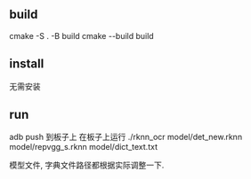 ## build
cmake -S . -B build
cmake --build build

## install

无需安装

## run

adb push 到板子上
在板子上运行
./rknn_ocr model/det_new.rknn model/repvgg_s.rknn model/dict_text.txt

模型文件, 字典文件路径都根据实际调整一下.

```
